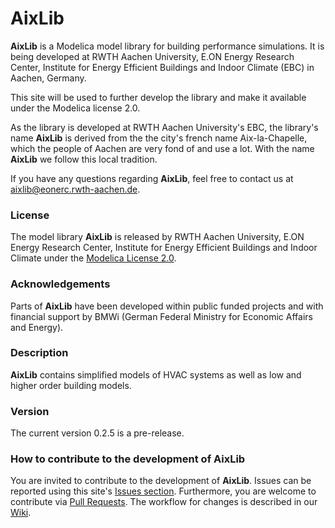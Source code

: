 AixLib
======

**AixLib** is a Modelica model library for building performance simulations. It is being developed at RWTH Aachen University, E.ON Energy Research Center, Institute for Energy Efficient Buildings and Indoor Climate (EBC) in Aachen, Germany.

This site will be used to further develop the library and make it available under the Modelica license 2.0.

As the library is developed at RWTH Aachen University's EBC, the library's name **AixLib** is derived from the the city's french name Aix-la-Chapelle, which the people of Aachen are very fond of and use a lot. With the name **AixLib** we follow this local tradition.

If you have any questions regarding **AixLib**, feel free to contact us at aixlib@eonerc.rwth-aachen.de.

### License

The model library **AixLib** is released by RWTH Aachen University, E.ON Energy Research Center, Institute for Energy Efficient Buildings and Indoor Climate under the [Modelica License 2.0](https://www.modelica.org/licenses/ModelicaLicense2).

### Acknowledgements

Parts of **AixLib** have been developed within public funded projects and with financial support by BMWi (German Federal Ministry for Economic Affairs and Energy).

### Description

**AixLib** contains simplified models of HVAC systems as well as low and higher order building models. 

### Version

The current version 0.2.5 is a pre-release.

### How to contribute to the development of AixLib

You are invited to contribute to the development of **AixLib**. 
Issues can be reported using this site's [Issues section](https://github.com/RWTH-EBC/AixLib/issues).
Furthermore, you are welcome to contribute via [Pull Requests](https://github.com/RWTH-EBC/AixLib/pulls). The workflow for changes is described in our [Wiki](https://github.com/RWTH-EBC/AixLib/wiki).
